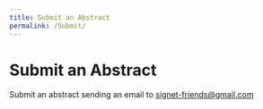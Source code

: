 ```yaml
---
title: Submit an Abstract
permalink: /Submit/
---
```


# Submit an Abstract

Submit an abstract sending an email to signet-friends@gmail.com

